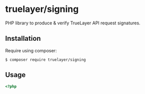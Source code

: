 # truelayer/signing
PHP library to produce & verify TrueLayer API request signatures.

## Installation

Require using composer:

```shell
$ composer require truelayer/signing
```

## Usage

```php
<?php

```